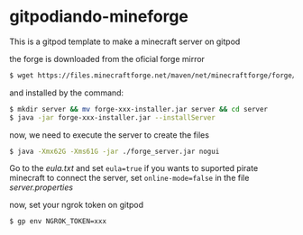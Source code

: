 # gitpodiando-mineforge
This is a gitpod template to make a minecraft server on gitpod

the forge is downloaded from the oficial forge mirror
```sh
$ wget https://files.minecraftforge.net/maven/net/minecraftforge/forge/1.15.2-31.1.27/forge-1.15.2-31.1.27-installer.jar
```

and installed by the command:
```sh
$ mkdir server && mv forge-xxx-installer.jar server && cd server
$ java -jar forge-xxx-installer.jar --installServer
```

now, we need to execute the server to create the files
```sh
$ java -Xmx62G -Xms61G -jar ./forge_server.jar nogui
```

Go to the *eula.txt* and set `eula=true`
if you wants to suported pirate minecraft to connect the server, set `online-mode=false` in the file *server.properties*

now, set your ngrok token on gitpod
```sh
$ gp env NGROK_TOKEN=xxx
```